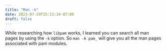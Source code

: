 ```yaml
---
title: "Man -k"
date: 2023-07-29T15:13:34-07:00
draft: false
---
```

While researching how `libpam` works, I learned you can search all man pages by using
the `-k` option. So `man -k pam_` will give you all the man pages associated with
pam modules.
